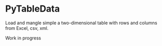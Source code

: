 # PyTableData
Load and mangle simple a two-dimensional table with rows and columns from Excel, csv, xml.

Work in progress
